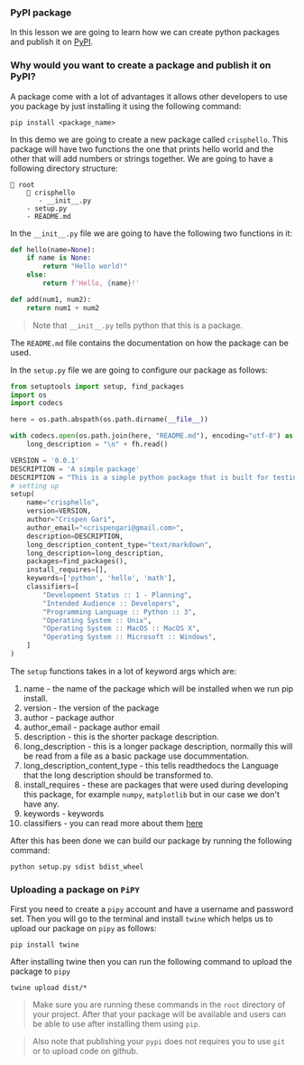### PyPI package

In this lesson we are going to learn how we can create python packages and publish it on [PyPI](https://pypi.org/).

### Why would you want to create a package and publish it on PyPI?

A package come with a lot of advantages it allows other developers to use you package by just installing it using the following command:

```shell
pip install <package_name>
```

In this demo we are going to create a new package called `crisphello`. This package will have two functions the one that prints hello world and the other that will add numbers or strings together. We are going to have a following directory structure:

```shell
📁 root
    📁 crisphello
       - __init__.py
    - setup.py
    - README.md
```

In the `__init__.py` file we are going to have the following two functions in it:

```py
def hello(name=None):
    if name is None:
        return "Hello world!"
    else:
        return f'Hello, {name}!'

def add(num1, num2):
    return num1 + num2
```

> Note that `__init__.py` tells python that this is a package.

The `README.md` file contains the documentation on how the package can be used.

In the `setup.py` file we are going to configure our package as follows:

```py
from setuptools import setup, find_packages
import os
import codecs

here = os.path.abspath(os.path.dirname(__file__))

with codecs.open(os.path.join(here, "README.md"), encoding="utf-8") as fh:
    long_description = "\n" + fh.read()

VERSION = '0.0.1'
DESCRIPTION = 'A simple package'
DESCRIPTION = "This is a simple python package that is built for testing purpose."
# setting up
setup(
    name="crisphello",
    version=VERSION,
    author="Crispen Gari",
    author_email="<crispengari@gmail.com>",
    description=DESCRIPTION,
    long_description_content_type="text/markdown",
    long_description=long_description,
    packages=find_packages(),
    install_requires=[],
    keywords=['python', 'hello', 'math'],
    classifiers=[
        "Development Status :: 1 - Planning",
        "Intended Audience :: Developers",
        "Programming Language :: Python :: 3",
        "Operating System :: Unix",
        "Operating System :: MacOS :: MacOS X",
        "Operating System :: Microsoft :: Windows",
    ]
)
```

The `setup` functions takes in a lot of keyword args which are:

1. name - the name of the package which will be installed when we run pip install.
2. version - the version of the package
3. author - package author
4. author_email - package author email
5. description - this is the shorter package description.
6. long_description - this is a longer package description, normally this will be read from a file as a basic package use docummentation.
7. long_description_content_type - this tells readthedocs the Language that the long description should be transformed to.
8. install_requires - these are packages that were used during developing this package, for example `numpy`, `matplotlib` but in our case we don't have any.
9. keywords - keywords
10. classifiers - you can read more about them [here](https://pypi.org/classifiers/)

After this has been done we can build our package by running the following command:

```shell
python setup.py sdist bdist_wheel
```

### Uploading a package on `PiPY`

First you need to create a `pipy` account and have a username and password set. Then you will go to the terminal and install `twine` which helps us to upload our package on `pipy` as follows:

```shell
pip install twine
```

After installing twine then you can run the following command to upload the package to `pipy`

```shell
twine upload dist/*
```

> Make sure you are running these commands in the `root` directory of your project. After that your package will be available and users can be able to use after installing them using `pip`.

> Also note that publishing your `pypi` does not requires you to use `git` or to upload code on github.

